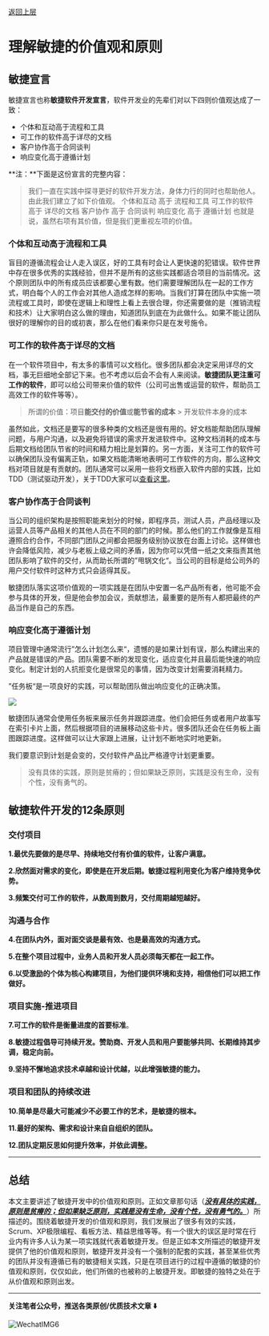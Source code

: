 [返回上层](index)
# 理解敏捷的价值观和原则

## 敏捷宣言

敏捷宣言也称**敏捷软件开发宣言**，软件开发业的先辈们对以下四则价值观达成了一致：

- 个体和互动高于流程和工具
- 可工作的软件高于详尽的文档
- 客户协作高于合同谈判
- 响应变化高于遵循计划

**注：**下面是这份宣言的完整内容：
> 我们一直在实践中探寻更好的软件开发方法，身体力行的同时也帮助他人。
> 由此我们建立了如下价值观。
> 个体和互动 高于 流程和工具
> 可工作的软件 高于 详尽的文档
> 客户协作 高于 合同谈判
> 响应变化 高于 遵循计划
> 也就是说，虽然右项有其价值，但是我们更重视左项的价值。

### 个体和互动高于流程和工具

盲目的遵循流程会让人走入误区，好的工具有时会让人更快速的犯错误。软件世界中存在很多优秀的实践经验，但并不是所有的这些实践都适合项目的当前情况。这个原则团队中的所有成员应该都要心里有数。他们需要理解团队在一起的工作方式，明白每个人的工作会对其他人造成怎样的影响。当我们打算在团队中实施一项流程或工具时，即使在逻辑上和理性上看上去很合理，你还需要做的是（推销流程和技术）让大家明白这么做的理由，知道团队到底在为此做什么。如果不能让团队很好的理解你的目的或初衷，那么在他们看来你只是在发号施令。

### 可工作的软件高于详尽的文档

在一个软件项目中，有太多的事情可以文档化。很多团队都会决定采用详尽的文档，事无巨细地全部记下来。也不考虑以后会不会有人来阅读。**敏捷团队更注重可工作的软件**，即可以给公司带来价值的软件（公司可出售或运营的软件，帮助员工高效工作的软件等等）。

> 所谓的价值：项目**能交付的价值**或**能节省的成本** > 开发软件本身的成本

虽然如此，文档还是要写的很多种类的文档还是很有用的。好文档能帮助团队理解问题，与用户沟通，以及避免将错误的需求开发进软件中。这种文档消耗的成本与后期文档给团队节省的时间和精力相比是划算的。另一方面，关注可工作的软件可以确保团队没有偏离正轨，如果文档能清晰地表明可工作软件的方向，那么这种文档对项目就是有贡献的。团队通常可以采用一些将文档嵌入软件内部的实践，比如TDD（测试驱动开发），关于TDD大家可以[查看这里](http://blog.dongxishaonian.tech/archives/104)。

### 客户协作高于合同谈判

当公司的组织架构是按照职能来划分的时候，即程序员，测试人员，产品经理以及运营人员等产品相关的其他人员在不同的部门的时候。那么他们的工作就像是互相遵照合约合作，不同部门团队之间都会把服务级别协议放在台面上讨论。这样做也许会降低风险，减少与老板上级之间的矛盾，因为你可以凭借一纸之文来指责其他团队影响了软件的交付，从而助长所谓的”甩锅文化“。当公司的目标是给公司外的用户交付软件时这种方式只会适得其反。

敏捷团队落实这项价值观的一项实践是在团队中安置一名产品所有者，他可能不会参与具体的开发，但是他会参加会议，贡献想法，最重要的是所有人都把最终的产品当作是自己的东西。

### 响应变化高于遵循计划

项目管理中通常流行”怎么计划怎么来“，遗憾的是如果计划有误，那么构建出来的产品就是错误的产品。团队需要不断的发现变化，适应变化并且最后能快速的响应变化。制定计划的人抗拒变化是很常见的事情，因为改变计划需要消耗精力。

”任务板“是一项良好的实践，可以帮助团队做出响应变化的正确决策。

![](http://dxsn-1300740068.cos.ap-nanjing.myqcloud.com/2021-12-11-160344.jpg)

敏捷团队通常会使用任务板来展示任务并跟踪进度。他们会把任务或者用户故事写在索引卡片上面，然后根据项目的进展移动这些卡片。很多团队还会在任务板上画图跟踪进度。这样做可以让大家跟上进展，让计划不断地实时地更新。

我们要意识到计划是会变的，交付软件产品比严格遵守计划更重要。



> 没有具体的实践，原则是贫瘠的；但如果缺乏原则，实践是没有生命，没有个性，没有勇气的。



## 敏捷软件开发的12条原则

### 交付项目

**1.最优先要做的是尽早、持续地交付有价值的软件，让客户满意。**

**2.欣然面对需求的变化，即使是在开发后期。敏捷过程利用变化为客户维持竞争优势。**

**3.频繁交付可工作的软件，从数周到数月，交付周期越短越好。**

### 沟通与合作

**4.在团队内外，面对面交谈是最有效、也是最高效的沟通方式。**

**5.在整个项目过程中，业务人员和开发人员必须每天都在一起工作。**

**6.以受激励的个体为核心构建项目，为他们提供环境和支持，相信他们可以把工作做好。**

### 项目实施-推进项目

**7.可工作的软件是衡量进度的首要标准**。

**8.敏捷过程倡导可持续开发。赞助商、开发人员和用户要能够共同、长期维持其步调，稳定向前。**

**9.坚持不懈地追求技术卓越和设计优越，以此增强敏捷的能力。**

### 项目和团队的持续改进

**10.简单是尽最大可能减少不必要工作的艺术，是敏捷的根本。**

**11.最好的架构、需求和设计来自自组织的团队。**

**12.团队定期反思如何提升效率，并依此调整。**

----

## 总结

本文主要讲述了敏捷开发中的价值观和原则。正如文章那句话（**<u>*没有具体的实践，原则是贫瘠的；但如果缺乏原则，实践是没有生命，没有个性，没有勇气的。*</u>**）所描述的。围绕着敏捷开发的价值观和原则，我们发展出了很多有效的实践，Scrum、XP极限编程、看板方法、精益思维等等。有一个很大的误区是时常在行业内有许多人认为某一项实践就代表着敏捷开发。但是正如本文所描述的敏捷开发提供了他的价值观和原则，敏捷开发并没有一个强制的配套的实践，甚至某些优秀的团队并没有遵循已有的敏捷相关实践，只是在项目进行的过程中遵循的敏捷的价值观和原则，仅仅如此，他们所做的也被称的上敏捷开发。即敏捷的独特之处在于从价值观和原则出发。

---

**关注笔者公众号，推送各类原创/优质技术文章 ⬇️**

![WechatIMG6](http://dxsn-1300740068.cos.ap-nanjing.myqcloud.com/2021-12-11-160337.jpg)

